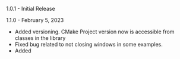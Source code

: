 
1.0.1 - Initial Release 

1.1.0 - February 5, 2023
- Added versioning. CMake Project version now is accessible from classes in the library
- Fixed bug related to not closing windows in some examples.
- Added
